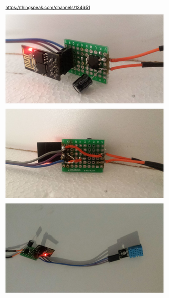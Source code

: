 https://thingspeak.com/channels/134651

![ESP board - front](/images/20160817_063445.jpg?raw=true "ESP board - front")

![ESP board - back](/images/20160817_063513.jpg?raw=true "ESP board - back")

![ESP + DHT11 sensor](/images/20160816_211909.jpg?raw=true "ESP + DHT11 sensor")
